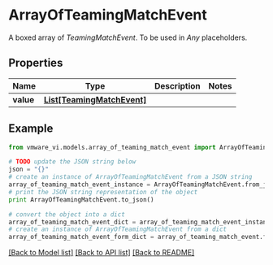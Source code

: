# ArrayOfTeamingMatchEvent

A boxed array of *TeamingMatchEvent*. To be used in *Any* placeholders. 

## Properties
Name | Type | Description | Notes
------------ | ------------- | ------------- | -------------
**value** | [**List[TeamingMatchEvent]**](TeamingMatchEvent.md) |  | 

## Example

```python
from vmware_vi.models.array_of_teaming_match_event import ArrayOfTeamingMatchEvent

# TODO update the JSON string below
json = "{}"
# create an instance of ArrayOfTeamingMatchEvent from a JSON string
array_of_teaming_match_event_instance = ArrayOfTeamingMatchEvent.from_json(json)
# print the JSON string representation of the object
print ArrayOfTeamingMatchEvent.to_json()

# convert the object into a dict
array_of_teaming_match_event_dict = array_of_teaming_match_event_instance.to_dict()
# create an instance of ArrayOfTeamingMatchEvent from a dict
array_of_teaming_match_event_form_dict = array_of_teaming_match_event.from_dict(array_of_teaming_match_event_dict)
```
[[Back to Model list]](../README.md#documentation-for-models) [[Back to API list]](../README.md#documentation-for-api-endpoints) [[Back to README]](../README.md)


